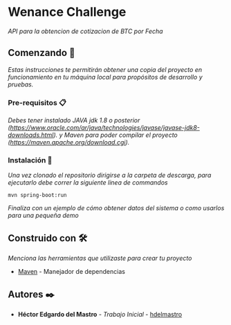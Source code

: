 # Wenance Challenge

_API para la obtencion de cotizacion de BTC por Fecha_

## Comenzando 🚀

_Estas instrucciones te permitirán obtener una copia del proyecto en funcionamiento en tu máquina local para propósitos de desarrollo y pruebas._

### Pre-requisitos 📋

_Debes tener instalado JAVA jdk 1.8 o posterior (https://www.oracle.com/ar/java/technologies/javase/javase-jdk8-downloads.html)._
_y Maven para poder compilar el proyecto (https://maven.apache.org/download.cgi)._


### Instalación 🔧

_Una vez clonado el repositorio dirigirse a la carpeta de descarga, para ejecutarlo debe correr la siguiente linea de commandos_

```
mvn spring-boot:run
```

_Finaliza con un ejemplo de cómo obtener datos del sistema o como usarlos para una pequeña demo_


## Construido con 🛠️

_Menciona las herramientas que utilizaste para crear tu proyecto_

* [Maven](https://maven.apache.org/) - Manejador de dependencias

## Autores ✒️

* **Héctor Edgardo del Mastro** - *Trabajo Inicial* - [hdelmastro](https://github.com/hdelmastro)

